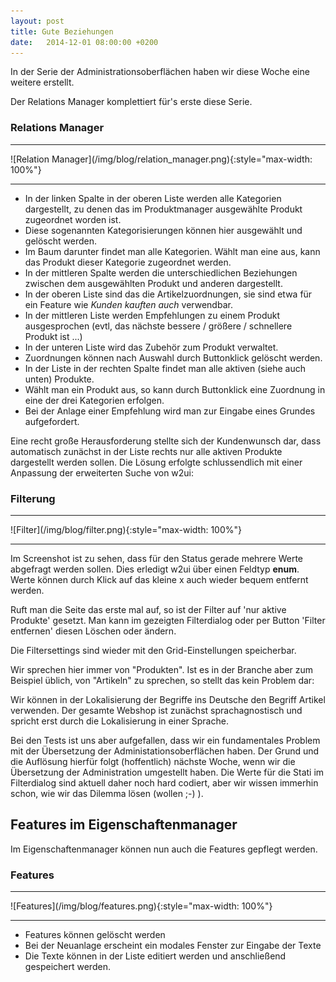```yaml
---
layout: post
title: Gute Beziehungen
date:   2014-12-01 08:00:00 +0200
---
```


In der Serie der Administrationsoberflächen haben wir diese
Woche eine weitere erstellt.

Der Relations Manager komplettiert für's erste diese Serie.

### Relations Manager

<hr/>
![Relation Manager](/img/blog/relation_manager.png){:style="max-width: 100%"}
<hr/>

-   In der linken Spalte in der oberen Liste werden alle Kategorien
    dargestellt, zu denen das im Produktmanager ausgewählte Produkt
    zugeordnet worden ist.
-   Diese sogenannten Kategorisierungen können hier ausgewählt und
    gelöscht werden.
-   Im Baum darunter findet man alle Kategorien. Wählt man eine aus,
    kann das Produkt dieser Kategorie zugeordnet werden.
-   In der mittleren Spalte werden die unterschiedlichen Beziehungen
    zwischen dem ausgewählten Produkt und anderen dargestellt.
-   In der oberen Liste sind das die Artikelzuordnungen, sie sind etwa
    für ein Feature wie *Kunden kauften auch* verwendbar.
-   In der mittleren Liste werden Empfehlungen zu einem Produkt
    ausgesprochen (evtl, das nächste bessere / größere / schnellere
    Produkt ist ...)
-   In der unteren Liste wird das Zubehör zum Produkt verwaltet.
-   Zuordnungen können nach Auswahl durch Buttonklick gelöscht werden.
-   In der Liste in der rechten Spalte findet man alle aktiven (siehe
    auch unten) Produkte.
-   Wählt man ein Produkt aus, so kann durch Buttonklick eine Zuordnung
    in eine der drei Kategorien erfolgen.
-   Bei der Anlage einer Empfehlung wird man zur Eingabe eines
    Grundes aufgefordert.

Eine recht große Herausforderung stellte sich der Kundenwunsch dar, dass
automatisch zunächst in der Liste rechts nur alle aktiven Produkte
dargestellt werden sollen. Die Lösung erfolgte schlussendlich mit einer
Anpassung der erweiterten Suche von w2ui:

### Filterung

<hr/>
![Filter](/img/blog/filter.png){:style="max-width: 100%"}
<hr/>

Im Screenshot ist zu sehen, dass für den Status gerade mehrere Werte
abgefragt werden sollen. Dies erledigt w2ui über einen Feldtyp **enum**.
Werte können durch Klick auf das kleine x auch wieder bequem entfernt
werden.

Ruft man die Seite das erste mal auf, so ist der Filter auf 'nur aktive
Produkte' gesetzt. Man kann im gezeigten Filterdialog oder per Button
'Filter entfernen' diesen Löschen oder ändern.

Die Filtersettings sind wieder mit den Grid-Einstellungen speicherbar.

Wir sprechen hier immer von "Produkten". Ist es in der Branche aber
zum Beispiel üblich, von "Artikeln" zu sprechen, so stellt das kein
Problem dar:

Wir können in der Lokalisierung der Begriffe ins Deutsche den Begriff
Artikel verwenden. Der gesamte Webshop ist zunächst sprachagnostisch und
spricht erst durch die Lokalisierung in einer Sprache.

Bei den Tests ist uns aber aufgefallen, dass wir ein fundamentales
Problem mit der Übersetzung der Administationsoberflächen haben. Der
Grund und die Auflösung hierfür folgt (hoffentlich) nächste Woche, wenn
wir die Übersetzung der Administration umgestellt haben. Die Werte für
die Stati im Filterdialog sind aktuell daher noch hard codiert, aber wir
wissen immerhin schon, wie wir das Dilemma lösen (wollen ;-) ).

Features im Eigenschaftenmanager
--------------------------------

Im Eigenschaftenmanager können nun auch die Features gepflegt werden.

### Features

<hr/>
![Features](/img/blog/features.png){:style="max-width: 100%"}
<hr/>

-   Features können gelöscht werden
-   Bei der Neuanlage erscheint ein modales Fenster zur Eingabe der
    Texte
-   Die Texte können in der Liste editiert werden und anschließend
    gespeichert werden.